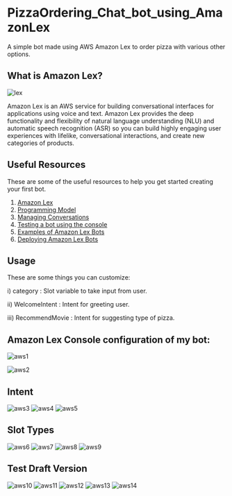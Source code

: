 # PizzaOrdering_Chat_bot_using_AmazonLex
A simple bot made using AWS Amazon Lex to order pizza with various other options.
## What is Amazon Lex?

![lex](https://github.com/Yashii05/Chat_bot_using_AmazonLex/assets/94746142/81be736c-d79c-4141-a471-fe7c88881685)

Amazon Lex is an AWS service for building conversational interfaces for applications using voice and text. Amazon Lex provides the deep functionality and flexibility of natural language understanding (NLU) and automatic speech recognition (ASR) so you can build highly engaging user experiences with lifelike, conversational interactions, and create new categories of products.

## Useful Resources
These are some of the useful resources to help you get started creating your first bot.

1. [Amazon Lex](https://docs.aws.amazon.com/lex/latest/dg/what-is.html)
2. [Programming Model](https://docs.aws.amazon.com/lex/latest/dg/programming-model.html)
3. [Managing Conversations](https://docs.aws.amazon.com/lexv2/latest/dg/what-is.html)
4. [Testing a bot using the console](https://docs.aws.amazon.com/lexv2/latest/dg/what-is.html)
5. [Examples of Amazon Lex Bots](https://docs.aws.amazon.com/lex/latest/dg/additional-exercises.html)
6. [Deploying Amazon Lex Bots](https://docs.aws.amazon.com/lex/latest/dg/examples.html)

## Usage
These are some things you can customize:

i) category : Slot variable to take input from user.

ii) WelcomeIntent : Intent for greeting user.

iii) RecommendMovie : Intent for suggesting type of pizza.

## Amazon Lex Console configuration of my bot:

![aws1](https://github.com/Yashii05/Chat_bot_using_AmazonLex/assets/94746142/83b81193-9451-489c-9830-3bc2d02ca07e)

![aws2](https://github.com/Yashii05/Chat_bot_using_AmazonLex/assets/94746142/f7ce813c-167c-45fa-a63f-0af8b5887703)

## Intent
![aws3](https://github.com/Yashii05/Chat_bot_using_AmazonLex/assets/94746142/7c0ca91e-49e7-4cb1-a227-803db49448ee)
![aws4](https://github.com/Yashii05/Chat_bot_using_AmazonLex/assets/94746142/66e6dc7e-8f28-4d2b-9232-614dca357e54)
![aws5](https://github.com/Yashii05/Chat_bot_using_AmazonLex/assets/94746142/2ab36569-25cf-4886-9aad-c2e86f1e5153)

## Slot Types
![aws6](https://github.com/Yashii05/Chat_bot_using_AmazonLex/assets/94746142/d8688e5a-b214-4d40-ae3a-3302546cb242)
![aws7](https://github.com/Yashii05/Chat_bot_using_AmazonLex/assets/94746142/738b57ad-2525-48ba-bfad-b9c0c10cd70d)
![aws8](https://github.com/Yashii05/Chat_bot_using_AmazonLex/assets/94746142/f17f4b11-94cb-4e2a-81df-1585bdee91d5)
![aws9](https://github.com/Yashii05/Chat_bot_using_AmazonLex/assets/94746142/2afd97ff-6ada-4391-a749-a9a311f54d3a)

## Test Draft Version
![aws10](https://github.com/Yashii05/Chat_bot_using_AmazonLex/assets/94746142/d61de4ec-9ec9-4bf5-8e68-1ca69a2e1258)
![aws11](https://github.com/Yashii05/Chat_bot_using_AmazonLex/assets/94746142/6565ccb8-8508-40e7-bd8a-c6bb72d10264)
![aws12](https://github.com/Yashii05/Chat_bot_using_AmazonLex/assets/94746142/f1db3742-fbc3-44be-95ca-94ec1570faa6)
![aws13](https://github.com/Yashii05/Chat_bot_using_AmazonLex/assets/94746142/c830dfa8-ffbc-4b75-9056-2a60938f8c63)
![aws14](https://github.com/Yashii05/Chat_bot_using_AmazonLex/assets/94746142/e5291c97-50d1-42fc-9527-2ab4735abef7)

